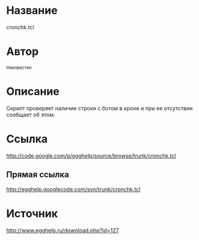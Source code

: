 # Название #
cronchk.tcl


# Автор #
<sup>Неизвестен</sup>


# Описание #
Скрипт проверяет наличие строки с ботом в кроне и при ее отсутствии сообщает об этом.


# Ссылка #
http://code.google.com/p/egghelp/source/browse/trunk/cronchk.tcl

## Прямая ссылка ##
http://egghelp.googlecode.com/svn/trunk/cronchk.tcl


# Источник #
http://www.egghelp.ru/download.php?id=127
